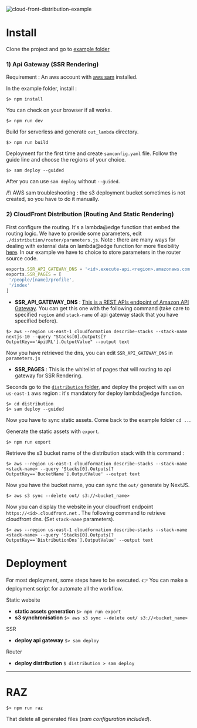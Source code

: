 ![cloud-front-distribution-example](../assets/cloud-front-distribution-example.png)

# Install

Clone the project and go to [example folder](https://github.com/vincent-herlemont/next-aws-lambda-webpack-plugin/tree/master/example)

### 1) Api Gateway (SSR Rendering)

Requirement : An aws account with [aws sam](https://docs.aws.amazon.com/serverless-application-model/latest/developerguide/serverless-sam-cli-install.html)
installed.

In the example folder, install :
```
$> npm install
```

You can check on your browser if all works.
```
$> npm run dev
```

Build for serverless and generate `out_lambda` directory.
```
$> npm run build
```

Deployment for the first time and create `samconfig.yaml` file. Follow the guide line and
choose the regions of your choice.
```
$> sam deploy --guided
```
After you can use `sam deploy` without `--guided`.

/!\ AWS sam troubleshooting : the s3 deployment bucket sometimes is not created, so you have to do it manually.

### 2) CloudFront Distribution (Routing And Static Rendering)


First configure the routing.
It's a lambda@edge function that embed the routing logic. 
We have to provide some parameters, edit `./distribution/router/parameters.js`. Note : there are many ways
for dealing with external data on lambda@edge function for more flexibility [here](https://aws.amazon.com/blogs/networking-and-content-delivery/leveraging-external-data-in-lambdaedge/).
In our example we have to choice to store parameters in the router source code.

```js
exports.SSR_API_GATEWAY_DNS = '<id>.execute-api.<region>.amazonaws.com';
exports.SSR_PAGES = [
 '/people/[name]/profile',
 '/index'
]
```

- **SSR_API_GATEWAY_DNS** : [This is a REST APIs endpoint of Amazon API Gateway](https://docs.aws.amazon.com/apigateway/latest/developerguide/how-to-call-api.html).
You can get this one with the following command (take care to specified `region` and `stack-name` of api gateway stack that you have specified before).
``` 
$> aws --region us-east-1 cloudformation describe-stacks --stack-name nextjs-10 --query "Stacks[0].Outputs[?OutputKey=='ApiURL'].OutputValue" --output text
```
Now you have retrieved the dns, you can edit `SSR_API_GATEWAY_DNS` in `parameters.js`
- **SSR_PAGES** : This is the whitelist of pages that will routing to api gateway for SSR Rendering.

Seconds go to the [`distribution` folder](https://github.com/vincent-herlemont/next-aws-lambda-webpack-plugin/tree/master/example/distribution), and deploy the project with `sam` on `us-east-1` aws region :
it's mandatory for deploy lambda@edge function.
```
$> cd distribution
$> sam deploy --guided
``` 

Now you have to sync static assets. Come back to the example folder `cd ..`.

Generate the static assets with `export`.
```
$> npm run export
```
Retrieve the s3 bucket name of the distribution stack with this command :  
```
$> aws --region us-east-1 cloudformation describe-stacks --stack-name <stack-name> --query 'Stacks[0].Outputs[?OutputKey==`BucketName`].OutputValue' --output text
``` 
Now you have the bucket name, you can sync the `out/` generate by NextJS.
```
$> aws s3 sync --delete out/ s3://<bucket_name>
```

Now you can display the website in your cloudfront endpoint `https://<id>.cloudfront.net` . The following command to retrieve cloudfront dns. (Set `stack-name` parameters).
```
$> aws --region us-east-1 cloudformation describe-stacks --stack-name <stack-name> --query 'Stacks[0].Outputs[?OutputKey==`DistributionDns`].OutputValue' --output text
```


#  Deployment

For most deployment, some steps have to be executed.
:point_right: You can make a deployment script for automate all the workflow.

Static website
-  **static assets generation** `$> npm run export`
-  **s3 synchronisation** `$> aws s3 sync --delete out/ s3://<bucket_name>`

SSR
- **deploy api gateway** `$> sam deploy`

Router
- **deploy distribution** `$ distribution > sam deploy`

---
# RAZ
```
$> npm run raz
```
That delete all generated files (_sam configuration included_).

